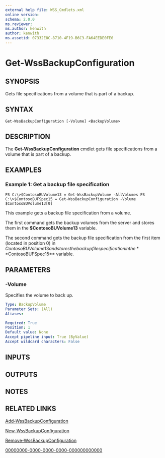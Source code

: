 ```yaml
---
external help file: WSS_Cmdlets.xml
online version: 
schema: 2.0.0
ms.reviewer:
ms.author: kenwith
author: kenwith
ms.assetid: 07332E8C-8710-4F19-B6C3-FA64EEDE0FE0
---
```


# Get-WssBackupConfiguration

## SYNOPSIS
Gets file specifications from a volume that is part of a backup.

## SYNTAX

```
Get-WssBackupConfiguration [-Volume] <BackupVolume>
```

## DESCRIPTION
The **Get-WssBackupConfiguration** cmdlet gets file specifications from a volume that is part of a backup.

## EXAMPLES

### Example 1: Get a backup file specification
```
PS C:\>$ContosoBUVolume13 = Get-WssBackupVolume -AllVolumes PS C:\>$ContosoBUFSpec15 = Get-WssBackupConfiguration -Volume $ContosoBUVolume13[0]
```

This example gets a backup file specification from a volume.

The first command gets the backup volumes from the server and stores them in the **$ContosoBUVolume13** variable.

The second command gets the backup file specification from the first item (located in position 0) in $ContosoBUVolume13 and stores the backup file specification in the **$ContosoBUFSpec15** variable.

## PARAMETERS

### -Volume
Specifies the volume to back up.

```yaml
Type: BackupVolume
Parameter Sets: (All)
Aliases: 

Required: True
Position: 1
Default value: None
Accept pipeline input: True (ByValue)
Accept wildcard characters: False
```

## INPUTS

## OUTPUTS

## NOTES

## RELATED LINKS

[Add-WssBackupConfiguration](./Add-WssBackupConfiguration.md)

[New-WssBackupConfiguration](./New-WssBackupConfiguration.md)

[Remove-WssBackupConfiguration](./Remove-WssBackupConfiguration.md)

[00000000-0000-0000-0000-000000000000](00000000-0000-0000-0000-000000000000)


